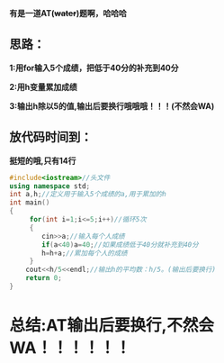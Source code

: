 **有是一道AT(~~water~~)题啊，哈哈哈**

## 思路：
**1:用for输入5个成绩，把低于40分的补充到40分**

**2:用h变量累加成绩**

**3:输出h除以5的值,输出后要换行哦哦哦！！！(不然会WA)**

## 放代码时间到：

**挺短的哦,只有14行**

```cpp
#include<iostream>//头文件
using namespace std;
int a,h;//定义用于输入5个成绩的a,用于累加的h
int main()
{
     for(int i=1;i<=5;i++)//循环5次
     {
     	cin>>a;//输入每个人成绩
     	if(a<40)a=40;//如果成绩低于40分就补充到40分
     	h=h+a;//累加每个人的成绩
     }
    cout<<h/5<<endl;//输出h的平均数：h/5。(输出后要换行)
    return 0;
}
```
# 总结:AT输出后要换行,不然会WA！！！！！！


